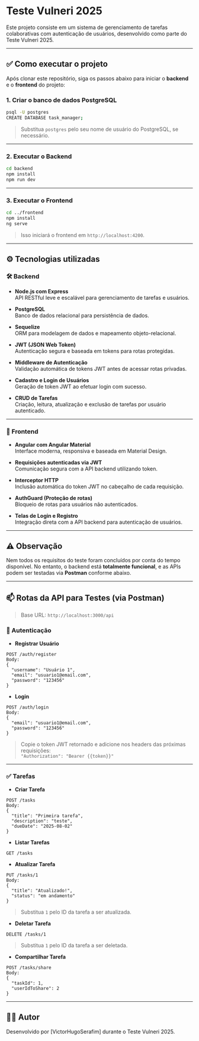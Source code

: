 # Teste Vulneri 2025

Este projeto consiste em um sistema de gerenciamento de tarefas colaborativas com autenticação de usuários, desenvolvido como parte do Teste Vulneri 2025.

---

## ✅ Como executar o projeto

Após clonar este repositório, siga os passos abaixo para iniciar o **backend** e o **frontend** do projeto:

### 1. Criar o banco de dados PostgreSQL

```bash
psql -U postgres
CREATE DATABASE task_manager;
```

> Substitua `postgres` pelo seu nome de usuário do PostgreSQL, se necessário.

---

### 2. Executar o Backend

```bash
cd backend
npm install
npm run dev
```

---

### 3. Executar o Frontend

```bash
cd ../frontend
npm install
ng serve
```

> Isso iniciará o frontend em `http://localhost:4200`.

---

## ⚙️ Tecnologias utilizadas

### 🛠 Backend

- **Node.js com Express**  
  API RESTful leve e escalável para gerenciamento de tarefas e usuários.

- **PostgreSQL**  
  Banco de dados relacional para persistência de dados.

- **Sequelize**  
  ORM para modelagem de dados e mapeamento objeto-relacional.

- **JWT (JSON Web Token)**  
  Autenticação segura e baseada em tokens para rotas protegidas.

- **Middleware de Autenticação**  
  Validação automática de tokens JWT antes de acessar rotas privadas.

- **Cadastro e Login de Usuários**  
  Geração de token JWT ao efetuar login com sucesso.

- **CRUD de Tarefas**  
  Criação, leitura, atualização e exclusão de tarefas por usuário autenticado.

---

### 🎨 Frontend

- **Angular com Angular Material**  
  Interface moderna, responsiva e baseada em Material Design.

- **Requisições autenticadas via JWT**  
  Comunicação segura com a API backend utilizando token.

- **Interceptor HTTP**  
  Inclusão automática do token JWT no cabeçalho de cada requisição.

- **AuthGuard (Proteção de rotas)**  
  Bloqueio de rotas para usuários não autenticados.

- **Telas de Login e Registro**  
  Integração direta com a API backend para autenticação de usuários.

---

## ⚠️ Observação

Nem todos os requisitos do teste foram concluídos por conta do tempo disponível. No entanto, o backend está **totalmente funcional**, e as APIs podem ser testadas via **Postman** conforme abaixo.

---

## 📫 Rotas da API para Testes (via Postman)

> Base URL: `http://localhost:3000/api`

### 🔐 Autenticação

- **Registrar Usuário**

```http
POST /auth/register
Body:
{
  "username": "Usuário 1",
  "email": "usuario1@email.com",
  "password": "123456"
}
```

- **Login**

```http
POST /auth/login
Body:
{
  "email": "usuario1@email.com",
  "password": "123456"
}
```

> Copie o token JWT retornado e adicione nos headers das próximas requisições:  
> `"Authorization": "Bearer {{token}}"`

---

### ✅ Tarefas

- **Criar Tarefa**

```http
POST /tasks
Body:
{
  "title": "Primeira tarefa",
  "description": "teste",
  "dueDate": "2025-08-02"
}
```

- **Listar Tarefas**

```http
GET /tasks
```

- **Atualizar Tarefa**

```http
PUT /tasks/1
Body:
{
  "title": "Atualizado!",
  "status": "em andamento"
}
```

> Substitua `1` pelo ID da tarefa a ser atualizada.

- **Deletar Tarefa**

```http
DELETE /tasks/1
```

> Substitua `1` pelo ID da tarefa a ser deletada.

- **Compartilhar Tarefa**

```http
POST /tasks/share
Body:
{
  "taskId": 1,
  "userIdToShare": 2
}
```

---

## 🧑‍💻 Autor

Desenvolvido por [VictorHugoSerafim] durante o Teste Vulneri 2025.
